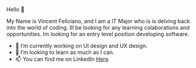 Hello 👋 

My Name is Vincent Feliciano, and I am a IT Major who is is delving back into the world of coding.
Ill be looking for any learning colaborations and opportunities. Im looking for an entry level position
developing software. 

- 🌱 I’m currently working on UI design and UX design.
- 💞️ I’m looking to learn as much as I can.
- 📫 You can find me on LinkedIn <a href="https://www.linkedin.com/in/vincent-feliciano/?trk=public-profile-join-page">Here</a>.

<!---
VincentFeliciano/VincentFeliciano is a ✨ special ✨ repository because its `README.md` (this file) appears on your GitHub profile.
You can click the Preview link to take a look at your changes.
--->
